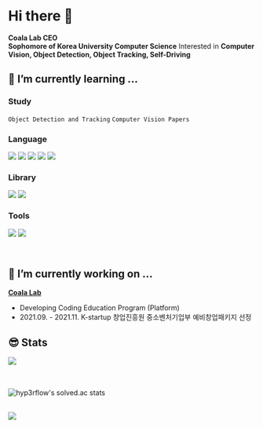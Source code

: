 # Hi there 👋
**Coala Lab CEO**   
**Sophomore of Korea University Computer Science**
Interested in **Computer Vision, Object Detection, Object Tracking, Self-Driving** 

## 🌱 I’m currently learning ...

### Study
`Object Detection and Tracking` `Computer Vision Papers`
### Language  
<img src="https://img.shields.io/badge/C Sharp-239120?style=flat-square&logo=C Sharp&logoColor=white"/> <img src="https://img.shields.io/badge/C-A8B9CC?style=flat-square&logo=C&logoColor=orange"/> <img src="https://img.shields.io/badge/Python-3776AB?style=flat-square&logo=Python&logoColor=yellow"/> <img src="https://img.shields.io/badge/C-A8B9CC?style=flat-square&logo=C&logoColor=orange"/> <img src="https://img.shields.io/badge/C++-00599C?style=flat-square&logo=cplusplus&logoColor=white">
### Library
<img src="https://img.shields.io/badge/PyTorch-EE4C2C?style=flat-square&logo=PyTorch&logoColor=white"/> <img src="https://img.shields.io/badge/OpenCV-5C3EE8?style=flat-square&logo=OpenCV&logoColor=white"/> 
### Tools
<img src="https://img.shields.io/badge/Ubuntu-E95420?style=flat-square&logo=Ubuntu&logoColor=black"/> <img src="https://img.shields.io/badge/Unity-000000?style=flat-square&logo=Unity&logoColor=white"/> 


<br/>  


## 🔭 I’m currently working on ... 
**[Coala Lab](http://www.thecoala.io/)**
- Developing Coding Education Program (Platform)
- 2021.09. - 2021.11. K-startup 창업진흥원 중소벤처기업부 예비창업패키지 선정

## 😎 Stats  
<div><img src="https://github-readme-stats.vercel.app/api?username=ONground-Korea&show_icons=true&count_private=true&hide_border=true" /></div>  


<br/>  

  

<br/>  

![hyp3rflow's solved.ac stats](https://github-readme-solvedac.hyp3rflow.vercel.app/api/?handle=jisang7747)

<br/>  

<div> <img src="https://komarev.com/ghpvc/?username=ONground-Korea&&style=flat-square" />
</div>  
  

<br/>  


<br />


<!--
**ONground-Korea/ONground-Korea** is a ✨ _special_ ✨ repository because its `README.md` (this file) appears on your GitHub profile.

Here are some ideas to get you started:

- 🔭 I’m currently working on ...
- 🌱 I’m currently learning ...
- 👯 I’m looking to collaborate on ...
- 🤔 I’m looking for help with ...
- 💬 Ask me about ...
- 📫 How to reach me: ...
- 😄 Pronouns: ...
- ⚡ Fun fact: ...
-->
